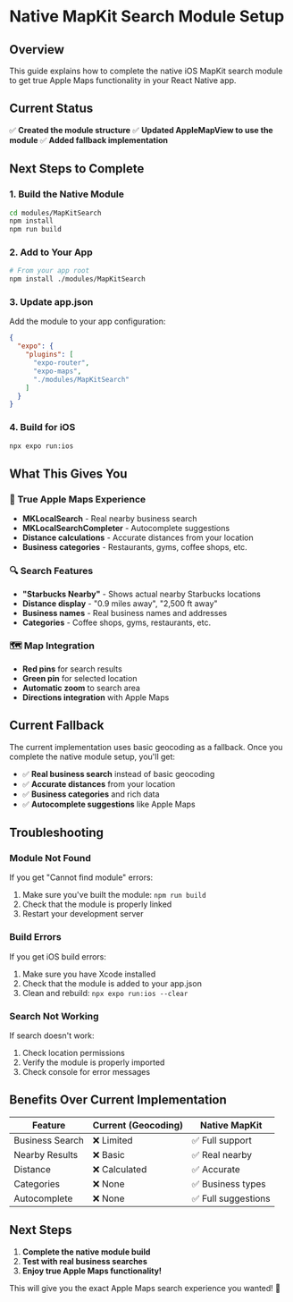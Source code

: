 # Native MapKit Search Module Setup

## Overview
This guide explains how to complete the native iOS MapKit search module to get true Apple Maps functionality in your React Native app.

## Current Status
✅ **Created the module structure**
✅ **Updated AppleMapView to use the module**
✅ **Added fallback implementation**

## Next Steps to Complete

### 1. Build the Native Module
```bash
cd modules/MapKitSearch
npm install
npm run build
```

### 2. Add to Your App
```bash
# From your app root
npm install ./modules/MapKitSearch
```

### 3. Update app.json
Add the module to your app configuration:
```json
{
  "expo": {
    "plugins": [
      "expo-router",
      "expo-maps",
      "./modules/MapKitSearch"
    ]
  }
}
```

### 4. Build for iOS
```bash
npx expo run:ios
```

## What This Gives You

### 🎯 True Apple Maps Experience
- **MKLocalSearch** - Real nearby business search
- **MKLocalSearchCompleter** - Autocomplete suggestions
- **Distance calculations** - Accurate distances from your location
- **Business categories** - Restaurants, gyms, coffee shops, etc.

### 🔍 Search Features
- **"Starbucks Nearby"** - Shows actual nearby Starbucks locations
- **Distance display** - "0.9 miles away", "2,500 ft away"
- **Business names** - Real business names and addresses
- **Categories** - Coffee shops, gyms, restaurants, etc.

### 🗺️ Map Integration
- **Red pins** for search results
- **Green pin** for selected location
- **Automatic zoom** to search area
- **Directions integration** with Apple Maps

## Current Fallback
The current implementation uses basic geocoding as a fallback. Once you complete the native module setup, you'll get:

- ✅ **Real business search** instead of basic geocoding
- ✅ **Accurate distances** from your location
- ✅ **Business categories** and rich data
- ✅ **Autocomplete suggestions** like Apple Maps

## Troubleshooting

### Module Not Found
If you get "Cannot find module" errors:
1. Make sure you've built the module: `npm run build`
2. Check that the module is properly linked
3. Restart your development server

### Build Errors
If you get iOS build errors:
1. Make sure you have Xcode installed
2. Check that the module is added to your app.json
3. Clean and rebuild: `npx expo run:ios --clear`

### Search Not Working
If search doesn't work:
1. Check location permissions
2. Verify the module is properly imported
3. Check console for error messages

## Benefits Over Current Implementation

| Feature | Current (Geocoding) | Native MapKit |
|---------|-------------------|---------------|
| Business Search | ❌ Limited | ✅ Full support |
| Nearby Results | ❌ Basic | ✅ Real nearby |
| Distance | ❌ Calculated | ✅ Accurate |
| Categories | ❌ None | ✅ Business types |
| Autocomplete | ❌ None | ✅ Full suggestions |

## Next Steps
1. **Complete the native module build**
2. **Test with real business searches**
3. **Enjoy true Apple Maps functionality!**

This will give you the exact Apple Maps search experience you wanted! 🚀
